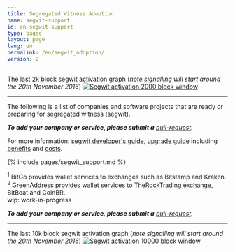 ```yaml
---
title: Segregated Witness Adoption
name: segwit-support
id: en-segwit-support
type: pages
layout: page
lang: en
permalink: /en/segwit_adoption/
version: 2
---
```


The last 2k block segwit activation graph (_note signalling will start around the 20th November 2016_)
[![Segwit activation 2000 block window](http://bitcoin.sipa.be/ver9-2k.png)](http://bitcoin.sipa.be/ver9-2k.png)

<hr>

The following is a list of companies and software projects that are ready or preparing for segregated witness (segwit).

_**To add your company or service, please submit a** [pull-request](https://github.com/bitcoin-core/bitcoincore.org/blob/gh-pages/_data/segwitsupport.csv)._

For more information: [segwit developer's guide](/en/segwit_wallet_dev/), [upgrade guide](/en/segwit-upgrade-guide/) including [benefits](/en/2016/01/26/segwit-benefits/) and [costs](/en/2016/10/28/segwit-costs/).

{% include pages/segwit_support.md %}

<sup>1</sup> BitGo provides wallet services to exchanges such as Bitstamp and Kraken.<br />
<sup>2</sup> GreenAddress provides wallet services to TheRockTrading exchange, BitBoat and CoinBR.<br />
wip: work-in-progress

_**To add your company or service, please submit a** [pull-request](https://github.com/bitcoin-core/bitcoincore.org/blob/gh-pages/_data/segwitsupport.csv)._

<hr>

The last 10k block segwit activation graph (_note signalling will start around the 20th November 2016_)
[![Segwit activation 10000 block window](http://bitcoin.sipa.be/ver9-10k.png)](http://bitcoin.sipa.be/ver9-10k.png)

